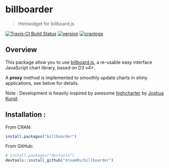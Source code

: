 # billboarder


> Htmlwidget for billboard.js

[![Travis-CI Build Status](https://travis-ci.org/dreamRs/billboarder.svg?branch=master)](https://travis-ci.org/dreamRs/billboarder)
[![version](http://www.r-pkg.org/badges/version/billboarder)](https://CRAN.R-project.org/package=billboarder)
[![cranlogs](http://cranlogs.r-pkg.org/badges/billboarder)](http://cran.rstudio.com/web/packages/billboarder/index.html)


## Overview

This package allow you to use [billboard.js](https://naver.github.io/billboard.js/),
a re-usable easy interface JavaScript chart library, based on D3 v4+.

A **proxy** method is implemented to smoothly update charts in shiny applications, see below for details.

Note : Development is heavily inspired by awesome [highcharter](http://jkunst.com/highcharter/) by [Joshua Kunst](https://github.com/jbkunst).


## Installation :

From CRAN:

```r
install.packages("billboarder")
```

From GitHub:

```r
# install.packages("devtools")
devtools::install_github("dreamRs/billboarder")
```
